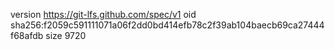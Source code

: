 version https://git-lfs.github.com/spec/v1
oid sha256:f2059c591111071a06f2dd0bd414efb78c2f39ab104baecb69ca27444f68afdb
size 9720
